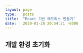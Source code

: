 ```yaml
---
layout: page
type:   posts
title:  "React 기반 테트리스 만들기"
date:   2020-01-28 20:54:21 -0500
---
```


## 개발 환경 초기화

